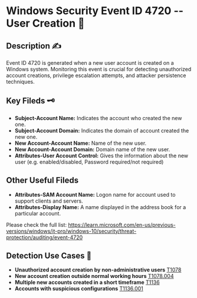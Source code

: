 # Windows Security Event ID 4720 -- User Creation 🧑


## Description ✍

Event ID 4720 is generated when a new user account is created on a Windows system. Monitoring this event is crucial for detecting unauthorized account creations, privilege escalation attempts, and attacker persistence techniques.

## Key Fileds 🗝

- **Subject-Account Name:** Indicates the account who created the new one.
- **Subject-Account Domain:** Indicates the domain of account created the new one.
- **New Account-Account Name:** Name of the new user.
- **New Account-Account Domain:** Domain name of the new user.
- **Attributes-User Account Control:** Gives the information about the new user (e.g. enabled/disabled, Password required/not required)

## Other Useful Fileds

- **Attributes-SAM Account Name:** Logon name for account used to support clients and servers.
- **Attributes-Display Name:** A name displayed in the address book for a particular account.

Please check the full list: https://learn.microsoft.com/en-us/previous-versions/windows/it-pro/windows-10/security/threat-protection/auditing/event-4720


## Detection Use Cases 🎯

- **Unauthorized account creation by non-administrative users** [T1078](https://attack.mitre.org/techniques/T1078/)
- **New account creation outside normal working hours** [T1078.004](https://attack.mitre.org/techniques/T1078/004/)
- **Multiple new accounts created in a short timeframe** [T1136](https://attack.mitre.org/techniques/T1136/)
- **Accounts with suspicious configurations** [T1136.001](https://attack.mitre.org/techniques/T1136/001/)
